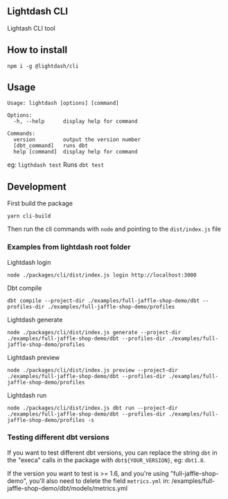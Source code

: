 ## Lightdash CLI

Lightash CLI tool

## How to install

`npm i -g @lightdash/cli`

## Usage

```
Usage: lightdash [options] [command]

Options:
  -h, --help      display help for command

Commands:
  version         output the version number
  [dbt_command]   runs dbt
  help [command]  display help for command
```

eg: `ligthdash test` Runs `dbt test`

## Development

First build the package

```shell
yarn cli-build
```

Then run the cli commands with `node` and pointing to the `dist/index.js` file

### Examples from lightdash root folder

Lightdash login

```
node ./packages/cli/dist/index.js login http://localhost:3000
```

Dbt compile

```
dbt compile --project-dir ./examples/full-jaffle-shop-demo/dbt --profiles-dir ./examples/full-jaffle-shop-demo/profiles
```

Lightdash generate

```
node ./packages/cli/dist/index.js generate --project-dir ./examples/full-jaffle-shop-demo/dbt --profiles-dir ./examples/full-jaffle-shop-demo/profiles
```

Lightdash preview

```
node ./packages/cli/dist/index.js preview --project-dir ./examples/full-jaffle-shop-demo/dbt --profiles-dir ./examples/full-jaffle-shop-demo/profiles
```

Lightdash run

```
node ./packages/cli/dist/index.js dbt run --project-dir ./examples/full-jaffle-shop-demo/dbt --profiles-dir ./examples/full-jaffle-shop-demo/profiles -s
```

### Testing different dbt versions

If you want to test different dbt versions, you can replace the string `dbt` in the "execa" calls in the package with `dbt${YOUR_VERSION}`, eg: `dbt1.8`.

If the version you want to test is >= 1.6, and you're using "full-jaffle-shop-demo", you'll also need to delete the field `metrics.yml` in: /examples/full-jaffle-shop-demo/dbt/models/metrics.yml

```

```
